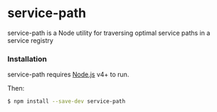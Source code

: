 # service-path

service-path is a Node utility for traversing optimal service paths in a service registry

### Installation

service-path requires [Node.js](https://nodejs.org/) v4+ to run.

Then:

```sh
$ npm install --save-dev service-path
```
